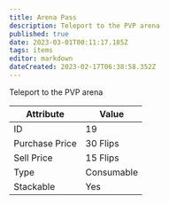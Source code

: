 ```yaml
---
title: Arena Pass
description: Teleport to the PVP arena
published: true
date: 2023-03-01T00:11:17.185Z
tags: items
editor: markdown
dateCreated: 2023-02-17T06:38:58.352Z
---
```


Teleport to the PVP arena

|Attribute|Value|
|-|-|
|ID|19|
|Purchase Price|30 Flips|
|Sell Price|15 Flips|
|Type|Consumable|
|Stackable|Yes|

